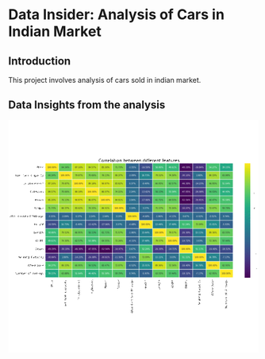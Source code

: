 # Data Insider: Analysis of Cars in Indian Market
## Introduction
This project involves analysis of cars sold in indian market.
## Data Insights from the analysis

![carsales](./Output/carcsales.gif)